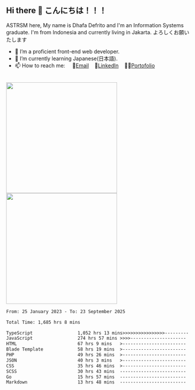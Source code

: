## Hi there 👋 こんにちは！！！
ASTRSM here, My name is Dhafa Defrito and I'm an Information Systems graduate. I'm from Indonesia and currently living in Jakarta. よろしくお願いたします

- 🔭 I’m a proficient front-end web developer.
- 🌱 I’m currently learning Japanese(日本語).
- 📫 How to reach me: &nbsp;&nbsp;&nbsp;&nbsp;📧[Email](ddefrito@gmail.com)&nbsp;&nbsp;&nbsp;&nbsp;💼[LinkedIn](https://www.linkedin.com/in/dhafad)&nbsp;&nbsp;&nbsp;&nbsp;👨‍🎨[Portofolio](https://ddefrito.vercel.app/)

<br>

<div align="left">
  <img src="https://media1.tenor.com/m/F96DSPtSiSgAAAAd/isekaijoucho-kamitsubaki.gif" height="300" />
	<a href="https://last.fm/user/nerumaeni"><img src="https://lastfm-recently-played.vercel.app/api?user=nerumaeni&count=5" height="300" /></a>
</div=

<!--START_SECTION:waka-->

```txt
From: 25 January 2023 - To: 23 September 2025

Total Time: 1,685 hrs 8 mins

TypeScript                 1,052 hrs 13 mins>>>>>>>>>>>>>>>>---------   62.44 %
JavaScript                 274 hrs 57 mins >>>>---------------------   16.32 %
HTML                       67 hrs 9 mins   >------------------------   03.99 %
Blade Template             58 hrs 19 mins  >------------------------   03.46 %
PHP                        49 hrs 26 mins  >------------------------   02.93 %
JSON                       40 hrs 3 mins   >------------------------   02.38 %
CSS                        35 hrs 46 mins  >------------------------   02.12 %
SCSS                       30 hrs 43 mins  -------------------------   01.82 %
Go                         15 hrs 57 mins  -------------------------   00.95 %
Markdown                   13 hrs 48 mins  -------------------------   00.82 %
```

<!--END_SECTION:waka-->
